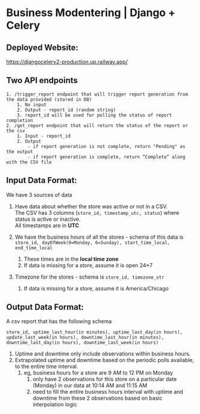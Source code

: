 # Business Modentering | Django + Celery

## Deployed Website: 
https://djangocelery2-production.up.railway.app/

## Two API endpoints 
    1. /trigger_report endpoint that will trigger report generation from the data provided (stored in DB)
        1. No input 
        2. Output - report_id (random string) 
        3. report_id will be used for polling the status of report completion
    2. /get_report endpoint that will return the status of the report or the csv
        1. Input - report_id
        2. Output
            - if report generation is not complete, return "Pending" as the output
            - if report generation is complete, return “Complete” along with the CSV file 


## Input Data Format:

We  have 3 sources of data 

1. Have data about whether the store was active or not in a CSV.  
The CSV has 3 columns (`store_id, timestamp_utc, status`) where status is active or inactive.  
All timestamps are in **UTC**
    
2. We have the business hours of all the stores - 
schema of this data is `store_id, dayOfWeek(0=Monday, 6=Sunday), start_time_local, end_time_local`
    1. These times are in the **local time zone**
    2. If data is missing for a store, assume it is open 24*7

3. Timezone for the stores - schema is `store_id, timezone_str`
    1. If data is missing for a store, assume it is America/Chicago

## Output Data Format:

A csv report  that has the following schema

`store_id, uptime_last_hour(in minutes), uptime_last_day(in hours), 
update_last_week(in hours), downtime_last_hour(in minutes), 
downtime_last_day(in hours), downtime_last_week(in hours)`

1. Uptime and downtime  only include observations within business hours. 
2. Extrapolated uptime and downtime based on the periodic polls available, to the entire time interval.
    1. eg, business hours for a store are 9 AM to 12 PM on Monday
        1. only have 2 observations for this store on a particular date (Monday) in our data at 10:14 AM and 11:15 AM
        2. need to fill the entire business hours interval with uptime and downtime from these 2 observations based on basic interpolation logic

